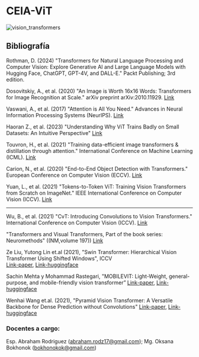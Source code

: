 # CEIA-ViT 
![vision_transformers](https://github.com/user-attachments/assets/4eb2ee5d-578e-4c22-998e-b9acc3ceae05)


## Bibliografía

Rothman, D. (2024) "Transformers for Natural Language Processing and Computer Vision: Explore Generative AI and Large Language Models with Hugging Face, ChatGPT, GPT-4V, and DALL-E." Packt Publishing; 3rd edition.

Dosovitskiy, A., et al. (2020) "An Image is Worth 16x16 Words: Transformers for Image Recognition at Scale." arXiv preprint arXiv:2010.11929.
[Link](https://arxiv.org/abs/2010.11929)

Vaswani, A., et al. (2017) "Attention is All You Need." Advances in Neural Information Processing Systems (NeurIPS).
[Link](https://arxiv.org/abs/1706.03762)

Haoran Z., et al. (2023) "Understanding Why ViT Trains Badly on Small Datasets: An Intuitive Perspective"
[Link](https://arxiv.org/pdf/2302.03751)

Touvron, H., et al. (2021) "Training data-efficient image transformers & distillation through attention." International Conference on Machine Learning (ICML).
[Link](https://arxiv.org/abs/2012.12877)

Carion, N., et al. (2020) "End-to-End Object Detection with Transformers." European Conference on Computer Vision (ECCV).
[Link](https://arxiv.org/abs/2005.12872)

Yuan, L., et al. (2021) "Tokens-to-Token ViT: Training Vision Transformers from Scratch on ImageNet." IEEE International Conference on Computer Vision (ICCV).
[Link](https://arxiv.org/abs/2101.11986)

---

Wu, B., et al. (2021) "CvT: Introducing Convolutions to Vision Transformers." International Conference on Computer Vision (ICCV).
[Link](https://arxiv.org/abs/2103.15808)

"Transformers and Visual Transformers, Part of the book series: Neuromethods" ((NM,volume 197)) 
[Link](https://link.springer.com/protocol/10.1007/978-1-0716-3195-9_6#keywords)

Ze Liu, Yutong Lin et.al (2021), "Swin Transformer: Hierarchical Vision Transformer Using Shifted Windows", ICCV  
[Link-paper](https://openaccess.thecvf.com/content/ICCV2021/html/Liu_Swin_Transformer_Hierarchical_Vision_Transformer_Using_Shifted_Windows_ICCV_2021_paper.html),  [Link-huggingface](https://huggingface.co/docs/transformers/model_doc/swin)

Sachin Mehta y Mohammad Rastegari, "MOBILEVIT: Light-Weight, general-purpose, and mobile-friendly vision transformer” 
[Link-paper](https://arxiv.org/abs/2110.02178), [Link-huggingface](https://huggingface.co/docs/transformers/model_doc/mobilevit)

Wenhai Wang et.al. (2021), "Pyramid Vision Transformer: A Versatile Backbone for Dense Prediction without Convolutions" 
[Link-paper](https://arxiv.org/abs/2102.12122), [Link-huggingface](https://huggingface.co/docs/transformers/v4.45.2/en/model_doc/pvt#transformers.PvtForImageClassification)




### Docentes a cargo: 

Esp. Abraham Rodriguez (abraham.rodz17@gmail.com); Mg. Oksana Bokhonok (bokhonokok@gmail.com)


